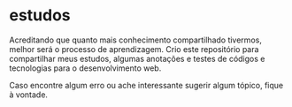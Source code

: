 # estudos

Acreditando que quanto mais conhecimento compartilhado tivermos, melhor será o processo de aprendizagem. Crio este repositório para compartilhar meus estudos, algumas anotações e testes de códigos e tecnologias para o desenvolvimento web.

Caso encontre algum erro ou ache interessante sugerir algum tópico, fique à vontade.
